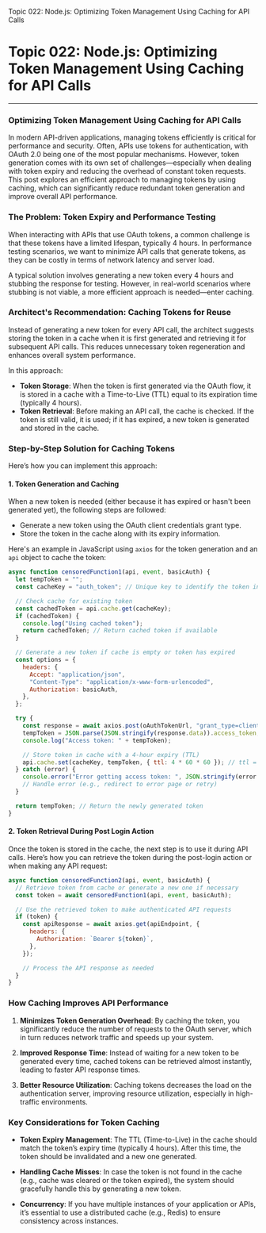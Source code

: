 Topic 022: Node.js: Optimizing Token Management Using Caching for API Calls

# Topic 022: Node.js: Optimizing Token Management Using Caching for API Calls

---

### **Optimizing Token Management Using Caching for API Calls**

In modern API-driven applications, managing tokens efficiently is critical for performance and security. Often, APIs use tokens for authentication, with OAuth 2.0 being one of the most popular mechanisms. However, token generation comes with its own set of challenges—especially when dealing with token expiry and reducing the overhead of constant token requests. This post explores an efficient approach to managing tokens by using caching, which can significantly reduce redundant token generation and improve overall API performance.

### **The Problem: Token Expiry and Performance Testing**

When interacting with APIs that use OAuth tokens, a common challenge is that these tokens have a limited lifespan, typically 4 hours. In performance testing scenarios, we want to minimize API calls that generate tokens, as they can be costly in terms of network latency and server load.

A typical solution involves generating a new token every 4 hours and stubbing the response for testing. However, in real-world scenarios where stubbing is not viable, a more efficient approach is needed—enter caching.

### **Architect's Recommendation: Caching Tokens for Reuse**

Instead of generating a new token for every API call, the architect suggests storing the token in a cache when it is first generated and retrieving it for subsequent API calls. This reduces unnecessary token regeneration and enhances overall system performance.

In this approach:

- **Token Storage**: When the token is first generated via the OAuth flow, it is stored in a cache with a Time-to-Live (TTL) equal to its expiration time (typically 4 hours).
- **Token Retrieval**: Before making an API call, the cache is checked. If the token is still valid, it is used; if it has expired, a new token is generated and stored in the cache.

### **Step-by-Step Solution for Caching Tokens**

Here’s how you can implement this approach:

#### **1. Token Generation and Caching**

When a new token is needed (either because it has expired or hasn't been generated yet), the following steps are followed:

- Generate a new token using the OAuth client credentials grant type.
- Store the token in the cache along with its expiry information.

Here's an example in JavaScript using `axios` for the token generation and an `api` object to cache the token:

```javascript
async function censoredFunction1(api, event, basicAuth) {
  let tempToken = "";
  const cacheKey = "auth_token"; // Unique key to identify the token in cache

  // Check cache for existing token
  const cachedToken = api.cache.get(cacheKey);
  if (cachedToken) {
    console.log("Using cached token");
    return cachedToken; // Return cached token if available
  }

  // Generate a new token if cache is empty or token has expired
  const options = {
    headers: {
      Accept: "application/json",
      "Content-Type": "application/x-www-form-urlencoded",
      Authorization: basicAuth,
    },
  };

  try {
    const response = await axios.post(oAuthTokenUrl, "grant_type=client_credentials", options);
    tempToken = JSON.parse(JSON.stringify(response.data)).access_token;
    console.log("Access token: " + tempToken);

    // Store token in cache with a 4-hour expiry (TTL)
    api.cache.set(cacheKey, tempToken, { ttl: 4 * 60 * 60 }); // ttl = 4 hours
  } catch (error) {
    console.error("Error getting access token: ", JSON.stringify(error.response.data));
    // Handle error (e.g., redirect to error page or retry)
  }

  return tempToken; // Return the newly generated token
}
```

#### **2. Token Retrieval During Post Login Action**

Once the token is stored in the cache, the next step is to use it during API calls. Here’s how you can retrieve the token during the post-login action or when making any API request:

```javascript
async function censoredFunction2(api, event, basicAuth) {
  // Retrieve token from cache or generate a new one if necessary
  const token = await censoredFunction1(api, event, basicAuth);

  // Use the retrieved token to make authenticated API requests
  if (token) {
    const apiResponse = await axios.get(apiEndpoint, {
      headers: {
        Authorization: `Bearer ${token}`,
      },
    });

    // Process the API response as needed
  }
}
```

### **How Caching Improves API Performance**

1. **Minimizes Token Generation Overhead**: By caching the token, you significantly reduce the number of requests to the OAuth server, which in turn reduces network traffic and speeds up your system.
2. **Improved Response Time**: Instead of waiting for a new token to be generated every time, cached tokens can be retrieved almost instantly, leading to faster API response times.

3. **Better Resource Utilization**: Caching tokens decreases the load on the authentication server, improving resource utilization, especially in high-traffic environments.

### **Key Considerations for Token Caching**

- **Token Expiry Management**: The TTL (Time-to-Live) in the cache should match the token’s expiry time (typically 4 hours). After this time, the token should be invalidated and a new one generated.
- **Handling Cache Misses**: In case the token is not found in the cache (e.g., cache was cleared or the token expired), the system should gracefully handle this by generating a new token.

- **Concurrency**: If you have multiple instances of your application or APIs, it’s essential to use a distributed cache (e.g., Redis) to ensure consistency across instances.

